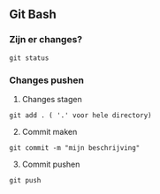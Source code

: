 ## Git Bash

### Zijn er changes?

```console
git status
```

### Changes pushen

1. Changes stagen

```console
git add . ( '.' voor hele directory)
```

2. Commit maken

```console
git commit -m "mijn beschrijving"
```

3. Commit pushen

```console
git push
```
